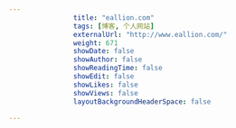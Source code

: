 ---
                title: "eallion.com"
                tags: [博客, 个人网站]
                externalUrl: "http://www.eallion.com/"
                weight: 671
                showDate: false
                showAuthor: false
                showReadingTime: false
                showEdit: false
                showLikes: false
                showViews: false
                layoutBackgroundHeaderSpace: false
                ---

